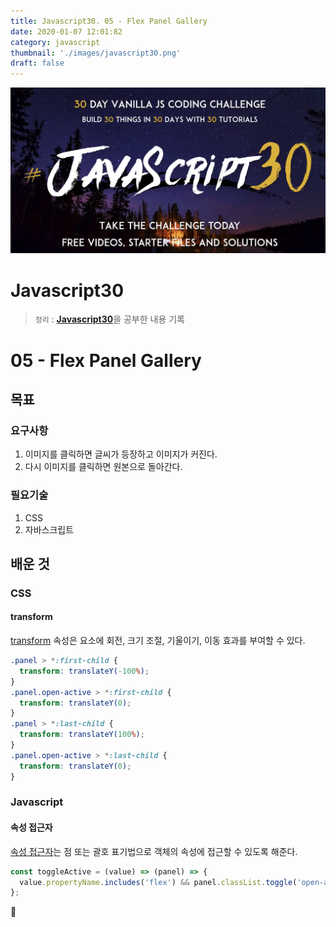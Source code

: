 ```yaml
---
title: Javascript30. 05 - Flex Panel Gallery
date: 2020-01-07 12:01:82
category: javascript
thumbnail: './images/javascript30.png'
draft: false
---
```


![](./images/javascript30.png)

# Javascript30

> `정리` : [**Javascript30**](https://javascript30.com)을 공부한 내용 기록

# 05 - Flex Panel Gallery

## 목표

### 요구사항

1. 이미지를 클릭하면 글씨가 등장하고 이미지가 커진다.
2. 다시 이미지를 클릭하면 원본으로 돌아간다.

### 필요기술

1. CSS
2. 자바스크립트

## 배운 것

### CSS

#### transform

[transform](https://developer.mozilla.org/ko/docs/Web/CSS/transform) 속성은 요소에 회전, 크기 조절, 기울이기, 이동 효과를 부여할 수 있다.

```css
.panel > *:first-child {
  transform: translateY(-100%);
}
.panel.open-active > *:first-child {
  transform: translateY(0);
}
.panel > *:last-child {
  transform: translateY(100%);
}
.panel.open-active > *:last-child {
  transform: translateY(0);
}
```

### Javascript

#### 속성 접근자

[속성 접근자](https://developer.mozilla.org/ko/docs/Web/JavaScript/Reference/Operators/Property_Accessors)는 점 또는 괄호 표기법으로 객체의 속성에 접근할 수 있도록 해준다.

```js
const toggleActive = (value) => (panel) => {
  value.propertyName.includes('flex') && panel.classList.toggle('open-active');
};
```

👋
